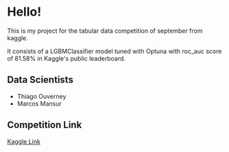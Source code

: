 # Hello!

This is my project for the tabular data competition of september from kaggle.

It consists of a LGBMClassifier model tuned with Optuna with roc_auc score of 81.58% in Kaggle's public leaderboard.

## Data Scientists
 *  Thiago Ouverney
 *  Marcos Mansur

## Competition Link

[Kaggle Link](https://www.kaggle.com/c/tabular-playground-series-sep-2021/)